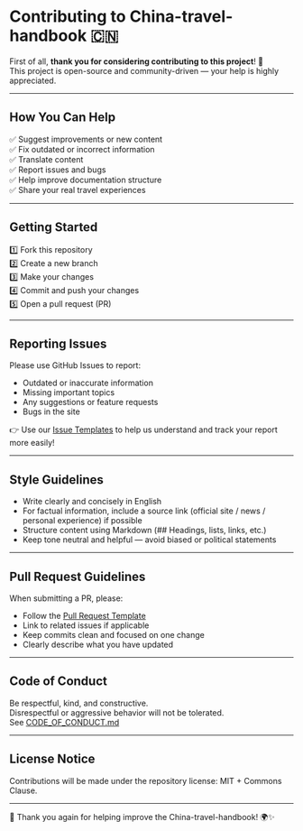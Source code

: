 # Contributing to China-travel-handbook 🇨🇳

First of all, **thank you for considering contributing to this project**! 🎉  
This project is open-source and community-driven — your help is highly appreciated.

---

## How You Can Help

✅ Suggest improvements or new content  
✅ Fix outdated or incorrect information  
✅ Translate content  
✅ Report issues and bugs  
✅ Help improve documentation structure  
✅ Share your real travel experiences  

---

## Getting Started

1️⃣ Fork this repository  
2️⃣ Create a new branch  
3️⃣ Make your changes  
4️⃣ Commit and push your changes  
5️⃣ Open a pull request (PR)

---

## Reporting Issues

Please use GitHub Issues to report:

- Outdated or inaccurate information  
- Missing important topics  
- Any suggestions or feature requests  
- Bugs in the site

👉 Use our [Issue Templates](https://github.com/KatyTao/China-travel-handbook/issues/new/choose) to help us understand and track your report more easily!

---

## Style Guidelines

- Write clearly and concisely in English  
- For factual information, include a source link (official site / news / personal experience) if possible  
- Structure content using Markdown (## Headings, lists, links, etc.)  
- Keep tone neutral and helpful — avoid biased or political statements

---

## Pull Request Guidelines

When submitting a PR, please:

- Follow the [Pull Request Template](../.github/PULL_REQUEST_TEMPLATE.md)  
- Link to related issues if applicable  
- Keep commits clean and focused on one change  
- Clearly describe what you have updated

---

## Code of Conduct

Be respectful, kind, and constructive.  
Disrespectful or aggressive behavior will not be tolerated.  
See [CODE_OF_CONDUCT.md](./CODE_OF_CONDUCT.md)

---

## License Notice

Contributions will be made under the repository license: MIT + Commons Clause.

---

🙏 Thank you again for helping improve the China-travel-handbook! 🌍✨